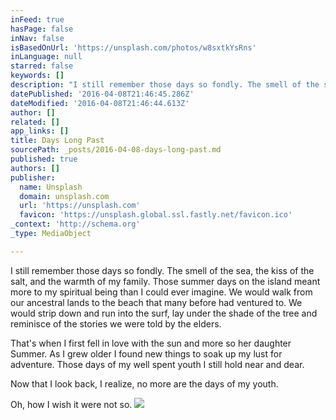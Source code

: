 ```yaml
---
inFeed: true
hasPage: false
inNav: false
isBasedOnUrl: 'https://unsplash.com/photos/w8sxtkYsRns'
inLanguage: null
starred: false
keywords: []
description: "I still remember those days so fondly. The smell of the sea, the kiss of the salt, and the warmth of my family. Those summer days on the island meant more to my spiritual being than I could ever imagine. We would walk from our ancestral lands to the beach that many before had ventured to. We would strip down and run into the surf, lay under the shade of the tree and reminisce of the stories we were told by the elders.\_"
datePublished: '2016-04-08T21:46:45.286Z'
dateModified: '2016-04-08T21:46:44.613Z'
author: []
related: []
app_links: []
title: Days Long Past
sourcePath: _posts/2016-04-08-days-long-past.md
published: true
authors: []
publisher:
  name: Unsplash
  domain: unsplash.com
  url: 'https://unsplash.com'
  favicon: 'https://unsplash.global.ssl.fastly.net/favicon.ico'
_context: 'http://schema.org'
_type: MediaObject

---
```

I still remember those days so fondly. The smell of the sea, the kiss of the salt, and the warmth of my family. Those summer days on the island meant more to my spiritual being than I could ever imagine. We would walk from our ancestral lands to the beach that many before had ventured to. We would strip down and run into the surf, lay under the shade of the tree and reminisce of the stories we were told by the elders. 

That's when I first fell in love with the sun and more so her daughter Summer. As I grew older I found new things to soak up my lust for adventure. Those days of my well spent youth I still hold near and dear. 

Now that I look back, I realize,  no more are the days of my youth. 

Oh, how I wish it were not so.
![](https://the-grid-user-content.s3-us-west-2.amazonaws.com/f5af2308-0caa-4719-97da-510b55d6a89a.jpg)